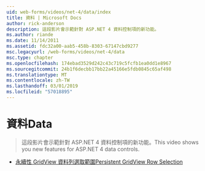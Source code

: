 ```yaml
---
uid: web-forms/videos/net-4/data/index
title: 資料 | Microsoft Docs
author: rick-anderson
description: 這段影片會示範針對 ASP.NET 4 資料控制項的新功能。
ms.author: riande
ms.date: 11/14/2011
ms.assetid: fdc32a00-aab5-458b-8303-67147cbd9277
msc.legacyurl: /web-forms/videos/net-4/data
msc.type: chapter
ms.openlocfilehash: 174ebad3529d242c43c719c5fcfb1ea0dd1e8967
ms.sourcegitcommit: 24b1f6decbb17bb22a45166e5fdb0845c65af498
ms.translationtype: MT
ms.contentlocale: zh-TW
ms.lasthandoff: 03/01/2019
ms.locfileid: "57018895"
---
```

<a name="data"></a><span data-ttu-id="d72ef-103">資料</span><span class="sxs-lookup"><span data-stu-id="d72ef-103">Data</span></span>
====================
> <span data-ttu-id="d72ef-104">這段影片會示範針對 ASP.NET 4 資料控制項的新功能。</span><span class="sxs-lookup"><span data-stu-id="d72ef-104">This video shows you new features for ASP.NET 4 data controls.</span></span>


- [<span data-ttu-id="d72ef-105">永續性 GridView 資料列選取範圍</span><span class="sxs-lookup"><span data-stu-id="d72ef-105">Persistent GridView Row Selection</span></span>](aspnet-4-quick-hit-persistent-gridview-row-selection.md)
